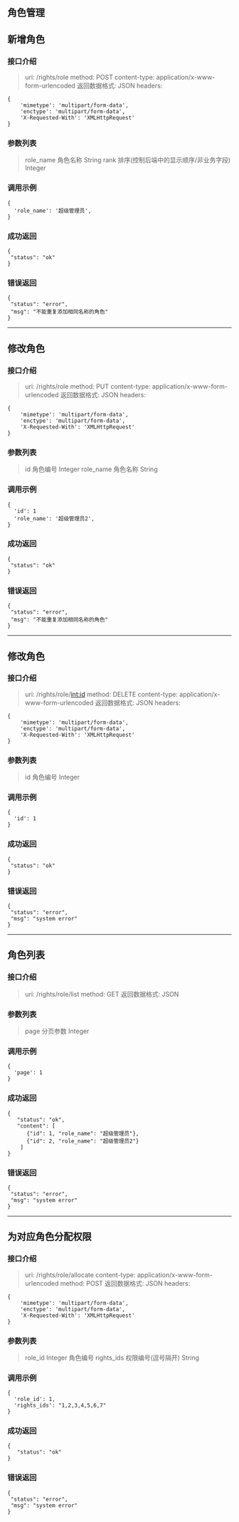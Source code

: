 ## 角色管理

## 新增角色

### 接口介绍

>uri: /rights/role
>method: POST
>content-type: application/x-www-form-urlencoded
>返回数据格式: JSON
>headers: 
```
{
    'mimetype': 'multipart/form-data',
    'enctype': 'multipart/form-data',
    'X-Requested-With': 'XMLHttpRequest'
}
```

### 参数列表
>role_name 角色名称 String
>rank 排序(控制后端中的显示顺序/非业务字段)   Integer


### 调用示例
```
{
  'role_name': '超级管理员',
}
```

### 成功返回
```
{
 "status": "ok"
}
```

### 错误返回
```
{
 "status": "error",
 "msg": "不能重复添加相同名称的角色"
}
```
-------


## 修改角色

### 接口介绍

>uri: /rights/role
>method: PUT
>content-type: application/x-www-form-urlencoded
>返回数据格式: JSON
>headers: 
```
{
    'mimetype': 'multipart/form-data',
    'enctype': 'multipart/form-data',
    'X-Requested-With': 'XMLHttpRequest'
}
```

### 参数列表
>id 角色编号 Integer
>role_name 角色名称 String


### 调用示例
```
{
  'id': 1
  'role_name': '超级管理员2',
}
```

### 成功返回
```
{
 "status": "ok"
}
```

### 错误返回
```
{
 "status": "error",
 "msg": "不能重复添加相同名称的角色"
}
```
-----


## 修改角色

### 接口介绍

>uri: /rights/role/<int:id>
>method: DELETE
>content-type: application/x-www-form-urlencoded
>返回数据格式: JSON
>headers: 
```
{
    'mimetype': 'multipart/form-data',
    'enctype': 'multipart/form-data',
    'X-Requested-With': 'XMLHttpRequest'
}
```

### 参数列表
>id 角色编号 Integer


### 调用示例
```
{
  'id': 1
}
```

### 成功返回
```
{
 "status": "ok"
}
```

### 错误返回
```
{
 "status": "error",
 "msg": "system error"
}
```
-----

## 角色列表

### 接口介绍

>uri: /rights/role/list
>method: GET
>返回数据格式: JSON

### 参数列表
>page 分页参数 Integer


### 调用示例
```
{
  'page': 1
}
```

### 成功返回
```
{
   "status": "ok",
   "content": [
      {"id": 1, "role_name": "超级管理员"},
      {"id": 2, "role_name": "超级管理员2"}
    ]
}
```

### 错误返回
```
{
 "status": "error",
 "msg": "system error"
}
```
---



## 为对应角色分配权限

### 接口介绍

>uri: /rights/role/allocate
>content-type: application/x-www-form-urlencoded
>method: POST
>返回数据格式: JSON
>headers: 
```
{
    'mimetype': 'multipart/form-data',
    'enctype': 'multipart/form-data',
    'X-Requested-With': 'XMLHttpRequest'
}
```

### 参数列表
> role_id Integer 角色编号
> rights_ids 权限编号(逗号隔开)  String


### 调用示例
```
{
  'role_id': 1,
  'rights_ids': "1,2,3,4,5,6,7"
}
```

### 成功返回
```
{
   "status": "ok"
}
```

### 错误返回
```
{
 "status": "error",
 "msg": "system error"
}
```

